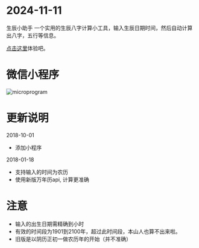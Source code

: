 # 2024-11-11

生辰小助手
一个实用的生辰八字计算小工具，输入生辰日期时间，然后自动计算出八字，五行等信息。

[点击这里](http://jamling.coding.me/birthday-tool/)体验吧。

# 微信小程序

![microprogram](./microprogram.jpg)

# 更新说明

2018-10-01
* 添加小程序

2018-01-18
* 支持输入的时间为农历
* 使用新版万年历api, 计算更准确


# 注意
- 输入的出生日期需精确到小时
- 有效的时间段为1901到2100年，超过此时间段，本山人也算不出来啦。
- 旧版是以阴历正初一做农历年的开始（并不准确）
